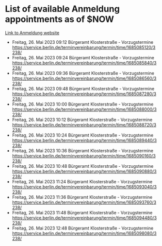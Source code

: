 # List of available Anmeldung appointments as of $NOW
[Link to Anmeldung website](https://service.berlin.de/terminvereinbarung/termin/tag.php?termin=1&anliegen[]=120686&dienstleisterlist=122210,122217,327316,122219,327312,122227,327314,122231,327346,122243,327348,122254,122252,329742,122260,329745,122262,329748,122271,327278,122273,327274,122277,327276,330436,122280,327294,122282,327290,122284,327292,122291,327270,122285,327266,122286,327264,122296,327268,150230,329760,122297,327286,122294,327284,122312,329763,122314,329775,122304,327330,122311,327334,122309,327332,317869,122281,327352,122279,329772,122283,122276,327324,122274,327326,122267,329766,122246,327318,122251,327320,122257,327322,122208,327298,122226,327300&herkunft=http%3A%2F%2Fservice.berlin.de%2Fdienstleistung%2F120686%2F)
- Freitag, 26. Mai 2023 09:12 Bürgeramt Klosterstraße - Vorzugstermine https://service.berlin.de/terminvereinbarung/termin/time/1685085120/3238/
- Freitag, 26. Mai 2023 09:24 Bürgeramt Klosterstraße - Vorzugstermine https://service.berlin.de/terminvereinbarung/termin/time/1685085840/3238/
- Freitag, 26. Mai 2023 09:36 Bürgeramt Klosterstraße - Vorzugstermine https://service.berlin.de/terminvereinbarung/termin/time/1685086560/3238/
- Freitag, 26. Mai 2023 09:48 Bürgeramt Klosterstraße - Vorzugstermine https://service.berlin.de/terminvereinbarung/termin/time/1685087280/3238/
- Freitag, 26. Mai 2023 10:00 Bürgeramt Klosterstraße - Vorzugstermine https://service.berlin.de/terminvereinbarung/termin/time/1685088000/3238/
- Freitag, 26. Mai 2023 10:12 Bürgeramt Klosterstraße - Vorzugstermine https://service.berlin.de/terminvereinbarung/termin/time/1685088720/3238/
- Freitag, 26. Mai 2023 10:24 Bürgeramt Klosterstraße - Vorzugstermine https://service.berlin.de/terminvereinbarung/termin/time/1685089440/3238/
- Freitag, 26. Mai 2023 10:36 Bürgeramt Klosterstraße - Vorzugstermine https://service.berlin.de/terminvereinbarung/termin/time/1685090160/3238/
- Freitag, 26. Mai 2023 10:48 Bürgeramt Klosterstraße - Vorzugstermine https://service.berlin.de/terminvereinbarung/termin/time/1685090880/3238/
- Freitag, 26. Mai 2023 11:24 Bürgeramt Klosterstraße - Vorzugstermine https://service.berlin.de/terminvereinbarung/termin/time/1685093040/3238/
- Freitag, 26. Mai 2023 11:36 Bürgeramt Klosterstraße - Vorzugstermine https://service.berlin.de/terminvereinbarung/termin/time/1685093760/3238/
- Freitag, 26. Mai 2023 11:48 Bürgeramt Klosterstraße - Vorzugstermine https://service.berlin.de/terminvereinbarung/termin/time/1685094480/3238/
- Freitag, 26. Mai 2023 12:48 Bürgeramt Klosterstraße - Vorzugstermine https://service.berlin.de/terminvereinbarung/termin/time/1685098080/3238/
